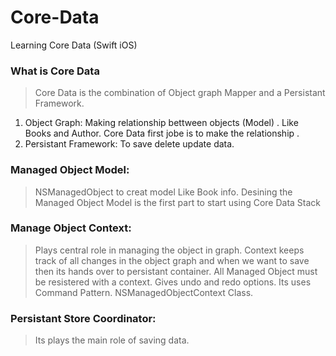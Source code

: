 # Core-Data
Learning Core Data (Swift iOS)


### What is Core Data
> Core Data is the combination of Object graph Mapper and a Persistant Framework. 
  1. Object Graph: Making relationship bettween objects (Model) . Like Books and Author. Core Data first jobe is to make the relationship .
  2. Persistant Framework: To save delete update data.
  
  
### Managed Object Model: 
> NSManagedObject to creat model Like Book info. Desining the Managed Object Model is the first part to start using Core Data Stack

### Manage Object Context: 
> Plays central role in managing the object in graph. Context keeps track of all changes in the object graph and when we want to save then its hands over to persistant container. All Managed Object must be resistered with a context. Gives undo and redo options. Its uses Command Pattern. NSManagedObjectContext Class. 

### Persistant Store Coordinator: 
> Its plays the main role of saving data. 
